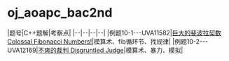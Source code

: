 # oj_aoapc_bac2nd

|题号|C++题解|考察点|
|--|--|--|--|
|例题10-1---UVA11582|[巨大的斐波拉契数 Colossal Fibonacci Numbers!](https://blog.csdn.net/yl_puyu/article/details/105666635)|模算术、fib循环节、找规律|
|例题10-2---UVA12169|[不爽的裁判 Disgruntled Judge](https://blog.csdn.net/yl_puyu/article/details/105692269)|模算术、暴力、模拟|
